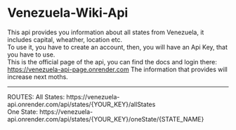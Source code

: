 # Venezuela-Wiki-Api

This api provides you information about all states from Venezuela, it includes capital, wheather, location etc.
<br>
To use it, you have to create an account, then, you will have an Api Key, that you have to use.
<br>
This is the official page of the api, you can find the docs and login there: https://venezuela-api-page.onrender.com
The information that provides will increase next moths.
<br>
<hr>
ROUTES:
All States: https://venezuela-api.onrender.com/api/states/{YOUR_KEY}/allStates
<br>
One State: https://venezuela-api.onrender.com/api/states/{YOUR_KEY}/oneState/{STATE_NAME}
